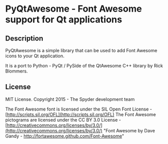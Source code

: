PyQtAwesome - Font Awesome support for Qt applications
======================================================

Description
-----------

PyQtAwesome is a simple library that can be used to add Font Awesome icons to your Qt application.

It is a port to Python - PyQt / PySide of the QtAwesome C++ library by Rick Blommers.


License
-------

MIT License. Copyright 2015 - The Spyder development team 

The Font Awesome font is licensed under the SIL Open Font License - [http://scripts.sil.org/OFL](http://scripts.sil.org/OFL)
The Font Awesome pictograms are licensed under the CC BY 3.0 License - [http://creativecommons.org/licenses/by/3.0/](http://creativecommons.org/licenses/by/3.0/)
"Font Awesome by Dave Gandy - http://fortawesome.github.com/Font-Awesome"
